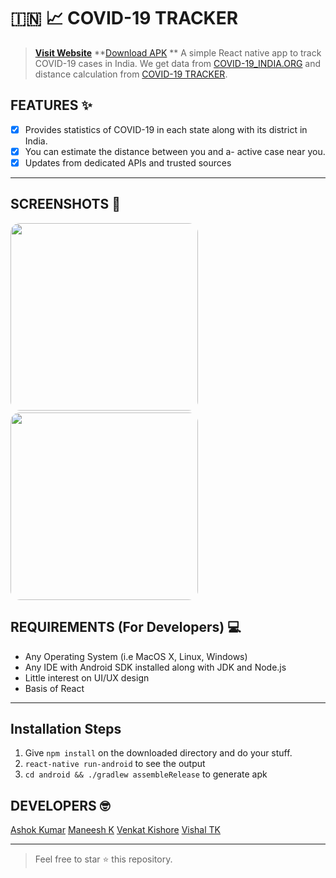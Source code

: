 #  🇮🇳 📈 COVID-19 TRACKER

> **[Visit Website](https://w3devz.now.sh/covid19tracker.html "Visit Website")**
**[Download APK](https://w3devz.now.sh/covid19tracker/COVID_19_TRACKER.apk "Download APK")
**
> A simple React native app to track COVID-19 cases in India.
We get data from [COVID-19_INDIA.ORG](https://api.covid19india.org "COVID-19 India.org") and distance calculation from [COVID-19 TRACKER](https://www.coronatracker.in/ "COVID-19 Tracker"). 


## FEATURES ✨
- [x] Provides statistics of COVID-19 in each state along with its district in India.
- [x] You can estimate the distance between you and a- active case near you.
- [x] Updates from dedicated APIs and trusted sources

------------

##  SCREENSHOTS 📸
<img src="https://w3devz.now.sh/covid19tracker/img/home_screen.jpeg" width="300" style="border-radius: 15px">&nbsp; <img src="https://w3devz.now.sh/covid19tracker/img/map_screen.jpeg" width="300" style="border-radius: 15px">

## REQUIREMENTS (For Developers) 💻
-  Any Operating System (i.e MacOS X, Linux, Windows)
-  Any IDE with Android SDK installed along with JDK and Node.js
-  Little interest on UI/UX design
-  Basis of React
------------

## Installation Steps 
1. Give `npm install` on the downloaded directory and do your stuff.
2. `react-native run-android` to see the output
3. `cd android && ./gradlew assembleRelease` to generate apk

## DEVELOPERS 🤓 
[Ashok Kumar](https://github.com/iamashokjat "Ashok Kumar")
[Maneesh K](https://github.com/manu2699 "Maneesh K")
[Venkat Kishore](https://github.com/vk22121999 "Venkat Kishore")
[Vishal TK](https://github.com/sanvishal "Vishal TK")

------------

> Feel free to star ⭐ this repository.

